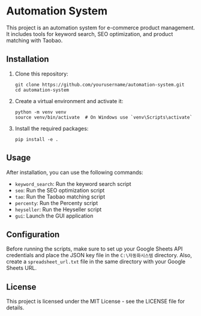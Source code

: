 # Automation System

This project is an automation system for e-commerce product management. It includes tools for keyword search, SEO optimization, and product matching with Taobao.

## Installation

1. Clone this repository:

   ```
   git clone https://github.com/yourusername/automation-system.git
   cd automation-system
   ```
2. Create a virtual environment and activate it:

   ```
   python -m venv venv
   source venv/bin/activate  # On Windows use `venv\Scripts\activate`
   ```
3. Install the required packages:

   ```
   pip install -e .
   ```

## Usage

After installation, you can use the following commands:

- `keyword_search`: Run the keyword search script
- `seo`: Run the SEO optimization script
- `tao`: Run the Taobao matching script
- `percenty`: Run the Percenty script
- `heyseller`: Run the Heyseller script
- `gui`: Launch the GUI application

## Configuration

Before running the scripts, make sure to set up your Google Sheets API credentials and place the JSON key file in the `C:\자동화시스템` directory. Also, create a `spreadsheet_url.txt` file in the same directory with your Google Sheets URL.

## License

This project is licensed under the MIT License - see the LICENSE file for details.
